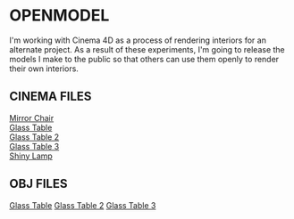 # OPENMODEL

I'm working with Cinema 4D as a process of rendering interiors for an alternate project. As a result of these experiments, I'm going to release the models I make to the public so that others can use them openly to render their own interiors. 

## CINEMA FILES
[Mirror Chair](https://drive.google.com/open?id=1djFwAF_HYKeoMSC2ObX7tokKke4w4JJ-) <br>
[Glass Table](https://drive.google.com/open?id=1AM2GBon2V5vKs3qpdiOQEqlqkO7mKgBr) <br>
[Glass Table 2](https://drive.google.com/file/d/1LwP9cABcTPt5nHMN56DoaDNbXvTZXGkV/view?usp=sharing)<br>
[Glass Table 3](https://drive.google.com/open?id=1tvGHsp3uP0LV9dcpJY2Do6tFLDOVKEmh)<br>
[Shiny Lamp](https://drive.google.com/file/d/1qljFE6PyCwWYSKUiG7IJOKWYFpaYMbyz/view?usp=sharing)<br>

## OBJ FILES
[Glass Table](https://drive.google.com/file/d/1aqb2yoW58dUjXrBQdXylh28fKuUQdhj-/view?usp=sharing)
[Glass Table 2](https://drive.google.com/file/d/1jTSYh1OKz3fSYesODxE4ZWoqw_vdMfOO/view?usp=sharing)
[Glass Table 3](https://drive.google.com/file/d/1vMxa7r26eLH12LOIO5yU7kWSb9pExz0e/view?usp=sharing)

